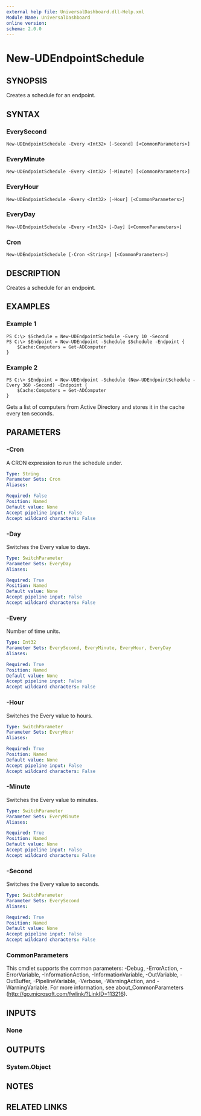 ```yaml
---
external help file: UniversalDashboard.dll-Help.xml
Module Name: UniversalDashboard
online version:
schema: 2.0.0
---
```


# New-UDEndpointSchedule

## SYNOPSIS
Creates a schedule for an endpoint.

## SYNTAX

### EverySecond
```
New-UDEndpointSchedule -Every <Int32> [-Second] [<CommonParameters>]
```

### EveryMinute
```
New-UDEndpointSchedule -Every <Int32> [-Minute] [<CommonParameters>]
```

### EveryHour
```
New-UDEndpointSchedule -Every <Int32> [-Hour] [<CommonParameters>]
```

### EveryDay
```
New-UDEndpointSchedule -Every <Int32> [-Day] [<CommonParameters>]
```

### Cron
```
New-UDEndpointSchedule [-Cron <String>] [<CommonParameters>]
```

## DESCRIPTION
Creates a schedule for an endpoint.

## EXAMPLES

### Example 1
```
PS C:\> $Schedule = New-UDEndpointSchedule -Every 10 -Second
PS C:\> $Endpoint = New-UDEndpoint -Schedule $Schedule -Endpoint {
    $Cache:Computers = Get-ADComputer
}
```

### Example 2
```
PS C:\> $Endpoint = New-UDEndpoint -Schedule (New-UDEndpointSchedule -Every 360 -Second) -Endpoint {
    $Cache:Computers = Get-ADComputer
}
```

Gets a list of computers from Active Directory and stores it in the cache every ten seconds. 

## PARAMETERS

### -Cron
A CRON expression to run the schedule under.

```yaml
Type: String
Parameter Sets: Cron
Aliases:

Required: False
Position: Named
Default value: None
Accept pipeline input: False
Accept wildcard characters: False
```

### -Day
Switches the Every value to days.

```yaml
Type: SwitchParameter
Parameter Sets: EveryDay
Aliases:

Required: True
Position: Named
Default value: None
Accept pipeline input: False
Accept wildcard characters: False
```

### -Every
Number of time units. 

```yaml
Type: Int32
Parameter Sets: EverySecond, EveryMinute, EveryHour, EveryDay
Aliases:

Required: True
Position: Named
Default value: None
Accept pipeline input: False
Accept wildcard characters: False
```

### -Hour
Switches the Every value to hours.

```yaml
Type: SwitchParameter
Parameter Sets: EveryHour
Aliases:

Required: True
Position: Named
Default value: None
Accept pipeline input: False
Accept wildcard characters: False
```

### -Minute
Switches the Every value to minutes.

```yaml
Type: SwitchParameter
Parameter Sets: EveryMinute
Aliases:

Required: True
Position: Named
Default value: None
Accept pipeline input: False
Accept wildcard characters: False
```

### -Second
Switches the Every value to seconds.

```yaml
Type: SwitchParameter
Parameter Sets: EverySecond
Aliases:

Required: True
Position: Named
Default value: None
Accept pipeline input: False
Accept wildcard characters: False
```

### CommonParameters
This cmdlet supports the common parameters: -Debug, -ErrorAction, -ErrorVariable, -InformationAction, -InformationVariable, -OutVariable, -OutBuffer, -PipelineVariable, -Verbose, -WarningAction, and -WarningVariable. For more information, see about_CommonParameters (http://go.microsoft.com/fwlink/?LinkID=113216).

## INPUTS

### None

## OUTPUTS

### System.Object

## NOTES

## RELATED LINKS

